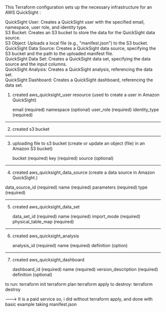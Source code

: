 
This Terraform configuration sets up the necessary infrastructure for an AWS QuickSight :

QuickSight User: Creates a QuickSight user with the specified email, namespace, user role, and identity type.         
S3 Bucket: Creates an S3 bucket to store the data for the QuickSight data source.                                     
S3 Object: Uploads a local file (e.g., "manifest.json") to the S3 bucket.                                             
QuickSight Data Source: Creates a QuickSight data source, specifying the S3 bucket and the path to the uploaded manifest file.                                                                                                        
QuickSight Data Set: Creates a QuickSight data set, specifying the data source and the input columns.                 
QuickSight Analysis: Creates a QuickSight analysis, referencing the data set.                                         
QuickSight Dashboard: Creates a QuickSight dashboard, referencing the data set.


1. created aws_quicksight_user resource (used to create a user in Amazon QuickSight)  
   
     email (required)
     namespace (optional)
     user_role (required)
     identity_type (required)

---------------------

2.  created s3 bucket
    
-------------

3.  uploading file to s3 bucket (create or update an object (file) in an Amazon S3 bucket)

     bucket (required)
     key (required)
     source (optional)

---------

4.  created aws_quicksight_data_source  (create a data source in Amazon QuickSight.)
 
   data_source_id (required)
   name (required)
   parameters (required)
   type (required)

--------------

5.  created aws_quicksight_data_set

    data_set_id (required)
    name (required)
    import_mode (required)
    physical_table_map (required)

---------------

6. created aws_quicksight_analysis

    analysis_id (required)
    name (required)
    definition (option)

-----------------

7. created aws_quicksight_dashboard

     dashboard_id (required)
     name (required)
     version_description (required)
     definition (optional)



to run:
            terraform init
            terraform plan
            terraform apply
to destroy: 
            terraform destroy

---> It is a paid service so, i did without terraform apply, and done with basic example taking manifest.json
